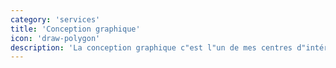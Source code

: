 ```yaml
---
category: 'services'
title: 'Conception graphique'
icon: 'draw-polygon'
description: 'La conception graphique c"est l"un de mes centres d"intérêt j"ai appris cette compétence dès mes premières années a l"université et j"ai l"appliquer principalement en travail associatif.'
---
```

